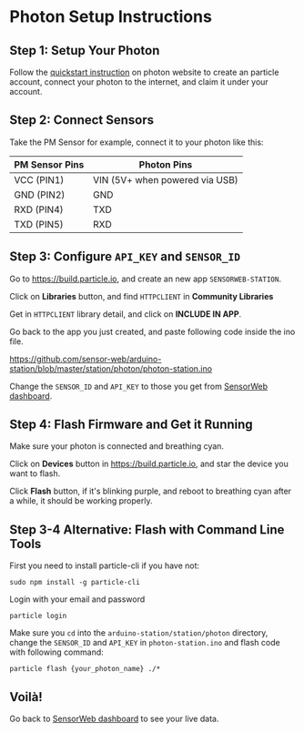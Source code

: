 Photon Setup Instructions
=========================

## Step 1: Setup Your Photon

Follow the [quickstart instruction][photon-setup] on photon website to create an particle account, connect your photon to the internet, and claim it under your account.

## Step 2: Connect Sensors

Take the PM Sensor for example, connect it to your photon like this:

PM Sensor Pins| Photon Pins
---------- | ----------
VCC (PIN1) | VIN (5V+ when powered via USB) 
GND (PIN2) | GND
RXD (PIN4) | TXD
TXD (PIN5) | RXD

## Step 3: Configure `API_KEY` and `SENSOR_ID`

Go to https://build.particle.io, and create an new app `SENSORWEB-STATION`.

Click on **Libraries** button, and find `HTTPCLIENT` in **Community Libraries**

Get in `HTTPCLIENT` library detail, and click on **INCLUDE IN APP**.

Go back to the app you just created, and paste following code inside the ino file.

https://github.com/sensor-web/arduino-station/blob/master/station/photon/photon-station.ino

Change the `SENSOR_ID` and `API_KEY` to those you get from [SensorWeb dashboard][sensorweb-profile].

## Step 4: Flash Firmware and Get it Running

Make sure your photon is connected and breathing cyan.

Click on **Devices** button in https://build.particle.io, and star the device you want to flash.

Click **Flash** button, if it's blinking purple, and reboot to breathing cyan after a while, it should be working properly.

## Step 3-4 Alternative: Flash with Command Line Tools

First you need to install particle-cli if you have not:
```
sudo npm install -g particle-cli
```

Login with your email and password
```
particle login
```

Make sure you `cd` into the `arduino-station/station/photon` directory,
change the `SENSOR_ID` and `API_KEY` in `photon-station.ino`
and flash code with following command:
```
particle flash {your_photon_name} ./*
```

## Voilà!

Go back to [SensorWeb dashboard][sensorweb-profile] to see your live data.

[photon-setup]: https://docs.particle.io/guide/getting-started/start/photon/#step-1-power-on-your-device
[sensorweb-profile]: http://sensorweb.io/profile
